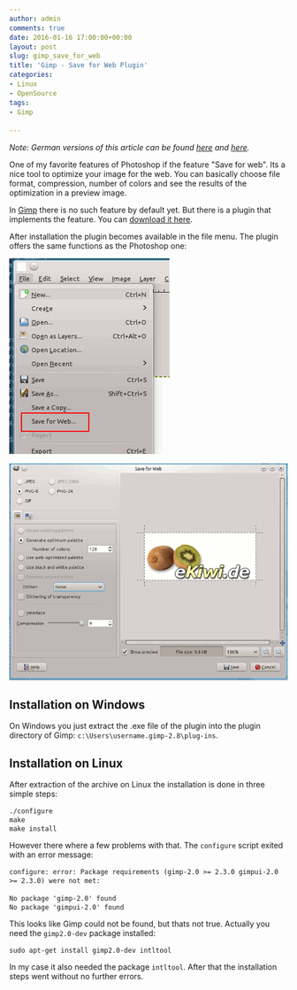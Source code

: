 ```yaml
---
author: admin
comments: true
date: 2016-01-16 17:00:00+00:00
layout: post
slug: gimp_save_for_web
title: 'Gimp - Save for Web Plugin'
categories:
- Linux
- OpenSource
tags:
- Gimp

---
```


*Note: German versions of this article can be found [here](http://ekiwi-blog.de/?p=2507) and [here](http://ekiwi-blog.de/?p=2524).*

One of my favorite features of Photoshop if the feature "Save for web". Its a nice tool to optimize your image for the web. You can basically choose file format, compression, number of colors and see the results of the optimization in a preview image.

In [Gimp](http://www.gimp.org) there is no such feature by default yet. But there is a plugin that implements the feature. You can [download it here](http://registry.gimp.org/node/33).

After installation the plugin becomes available in the file menu. The plugin offers the same functions as the Photoshop one:

![](/assets/uploads/2016/1/save_for_web_linux.png)

![](/assets/uploads/2016/1/save_for_web_linux_main.png)

## Installation on Windows

On Windows you just extract the .exe file of the plugin into the plugin directory of Gimp: <code>c:\Users\username\.gimp-2.8\plug-ins</code>.

## Installation on Linux

After extraction of the archive on Linux the installation is done in three simple steps:

    ./configure
    make
    make install
    
However there where a few problems with that. The <code>configure</code> script exited with an error message:

    configure: error: Package requirements (gimp-2.0 >= 2.3.0 gimpui-2.0 >= 2.3.0) were not met:
    
    No package 'gimp-2.0' found
    No package 'gimpui-2.0' found
    
This looks like Gimp could not be found, but thats not true. Actually you need the <code>gimp2.0-dev</code> package installed:

    sudo apt-get install gimp2.0-dev intltool
    
In my case it also needed the package <code>intltool</code>. After that the installation steps went without no further errors.